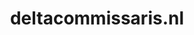 ---
layout: post
title:  "deltacommissaris.nl"
internal_url:  "/data/deltacommissaris.nl.html"
categories: dutchgov
---